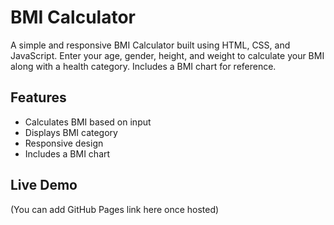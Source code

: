 # BMI Calculator

A simple and responsive BMI Calculator built using HTML, CSS, and JavaScript. Enter your age, gender, height, and weight to calculate your BMI along with a health category. Includes a BMI chart for reference.

## Features
- Calculates BMI based on input
- Displays BMI category
- Responsive design
- Includes a BMI chart

## Live Demo
(You can add GitHub Pages link here once hosted)
